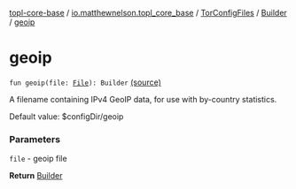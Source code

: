 [topl-core-base](../../../index.md) / [io.matthewnelson.topl_core_base](../../index.md) / [TorConfigFiles](../index.md) / [Builder](index.md) / [geoip](./geoip.md)

# geoip

`fun geoip(file: `[`File`](https://docs.oracle.com/javase/6/docs/api/java/io/File.html)`): Builder` [(source)](https://github.com/05nelsonm/TorOnionProxyLibrary-Android/blob/master/topl-core-base/src/main/java/io/matthewnelson/topl_core_base/TorConfigFiles.kt#L325)

A filename containing IPv4 GeoIP data, for use with by-country statistics.

Default value: $configDir/geoip

### Parameters

`file` - geoip file

**Return**
[Builder](index.md)

